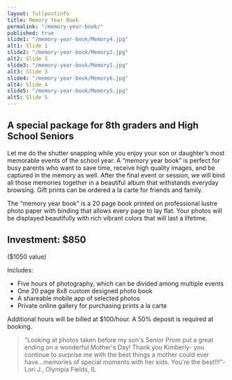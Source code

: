 ```yaml
---
layout: fullpostinfo
title: Memory Year Book
permalink: "/memory-year-book/"
published: true
slide1: "/memory-year-book/Memory4.jpg"
alt1: Slide 1
slide2: "/memory-year-book/Memory2.jpg"
alt2: Slide 3
slide3: "/memory-year-book/Memory1.jpg"
alt3: Slide 3
slide4: "/memory-year-book/Memory6.jpg"
alt4: Slide 4
slide5: "/memory-year-book/Memory5.jpg"
alt5: Slide 5
---
```


##  A special package for 8th graders and High School Seniors

Let me do the shutter snapping while you enjoy your son or daughter’s most memorable events of the school year. A “memory year book” is perfect for busy parents who want to save time, receive high quality images, and be captured in the memory as well. After the final event or session, we will bind all those memories together in a beautiful album that withstands everyday browsing.  Gift prints can be ordered a la carte for friends and family. 

The “memory year book” is a 20 page book printed on professional lustre photo paper with binding that allows every page to lay flat. Your photos will be displayed beautifully with rich vibrant colors that will last a lifetime.

##  Investment: $850

($1050 value)

Includes:

- Five hours of photography, which can be divided among multiple events 
- One 20 page 8x8 custom designed photo book 
- A shareable mobile app of selected photos
- Private online gallery for purchasing prints a la carte 
					
Additional hours will be billed at $100/hour. A 50% deposit is required at booking.

> "Looking at photos taken before my son's Senior Prom put a great ending on a wonderful Mother's Day! Thank you Kimberly- you continue to surprise me with the best things a mother could ever have...memories of special moments with her kids. You're the best!!!"- Lori J., Olympia Fields, IL
